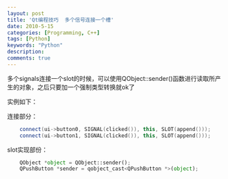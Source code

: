 ```yaml
---
layout: post
title: 'Qt编程技巧  多个信号连接一个槽'
date: 2010-5-15
categories: [Programming, C++]
tags: [Python]
keywords: "Python"
description: 
comments: true
---
```

多个signals连接一个slot的时候，可以使用QObject::sender()函数进行读取所产生的对象，之后只要加一个强制类型转换就ok了

实例如下：

连接部分：

``` cpp 
    connect(ui->button0, SIGNAL(clicked()), this, SLOT(append()));
    connect(ui->button1, SIGNAL(clicked()), this, SLOT(append()));
```
slot实现部份：

``` python 
    QObject *object = QObject::sender();
    QPushButton *sender = qobject_cast<QPushButton *>(object);
```
